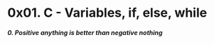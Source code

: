 # 0x01. C - Variables, if, else, while

#####  0. Positive anything is better than negative nothing 
